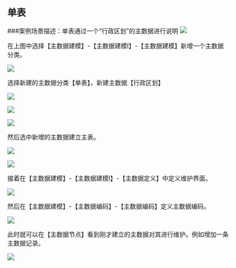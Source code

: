 ## 单表 ##
###案例场景描述：单表通过一个“行政区划”的主数据进行说明
![](/images/1/1.png)


在上图中选择【主数据建模】-【主数据建模I】-【主数据建模】新增一个主数据分类。

![](/images/1/2.png)


选择新建的主数据分类【单表】，新建主数据【行政区划】


![](/images/1/3.png)

![](/images/1/4.png)


![](/images/1/5.png)

然后选中新增的主数据建立主表。

![](/images/1/6.png)


![](/images/1/7.png)


接着在【主数据建模】-【主数据建模I】-【主数据定义】中定义维护界面。

![](/images/1/8.png)


然后在【主数据建模】-【主数据编码】-【主数据编码】定义主数据编码。

![](/images/1/9.png)


此时就可以在【主数据节点】看到刚才建立的主数据对其进行维护。例如增加一条主数据记录。

![](/images/1/10.png)
